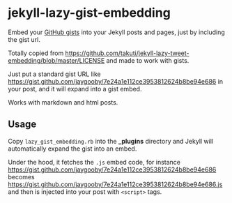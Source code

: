 # jekyll-lazy-gist-embedding
Embed your [GitHub gists](https://docs.github.com/en/free-pro-team@latest/github/writing-on-github/creating-gists) into your Jekyll posts and pages, just by including the gist url.

Totally copied from https://github.com/takuti/jekyll-lazy-tweet-embedding/blob/master/LICENSE and made to work with gists.

Just put a standard gist URL like https://gist.github.com/jaygooby/7e24a1e112ce3953812624b8be94e686 in your post, and it will expand into a gist embed.

Works with markdown and html posts.

## Usage
Copy `lazy_gist_embedding.rb` into the **_plugins** directory and Jekyll will automatically expand the gist into an embed.

Under the hood, it fetches the `.js` embed code, for instance https://gist.github.com/jaygooby/7e24a1e112ce3953812624b8be94e686 becomes https://gist.github.com/jaygooby/7e24a1e112ce3953812624b8be94e686.js and then is injected into your post with `<script>` tags.
